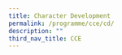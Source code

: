 ```yaml
---
title: Character Development
permalink: /programme/cce/cd/
description: ""
third_nav_title: CCE
---
```

